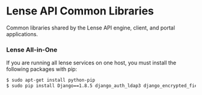# Lense API Common Libraries

Common libraries shared by the Lense API engine, client, and portal applications.

### Lense All-in-One

If you are running all lense services on one host, you must install the following packages with pip:

```sh
$ sudo apt-get install python-pip
$ sudo pip install Django==1.8.5 django_auth_ldap3 django_encrypted_fields feedback lsbinit socketIO-client
```